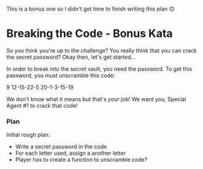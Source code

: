 This is a bonus one so I didn't get time to finish writing this plan 😊

# Breaking the Code - Bonus Kata

So you think you're up to the challenge? You really think that you can crack the secret password? Okay then, let's get started...

In order to break into the secret vault, you need the password. To get this password, you must unscramble this code: 

9  12-15-22-5  20-1-3-15-19

We don't know what it means but that's your job! We want you, Special Agent #1 to crack that code!




### Plan

Initial rough plan:
- Write a secret password in the code
- For each letter used, assign a another letter
- Player has to create a function to unscramble code?

